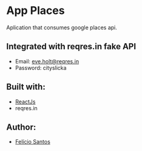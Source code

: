 # App Places
Aplication that consumes google places api.

## Integrated with reqres.in fake API
- Email: eve.holt@reqres.in
- Password: cityslicka

## Built with:
-  [ReactJs](https://reactjs.org/)
-  reqres.in

## Author:
-   [Felício Santos](https://github.com/feliciosan)
